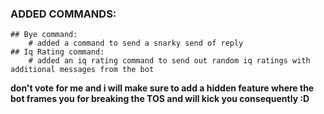 ### ADDED COMMANDS:
    ## Bye command:
        # added a command to send a snarky send of reply
    ## Iq Rating command:
        # added an iq rating command to send out random iq ratings with additional messages from the bot
**don't vote for me and i will make sure to add a hidden feature where the bot frames you for breaking the TOS and will kick you consequently :D**
